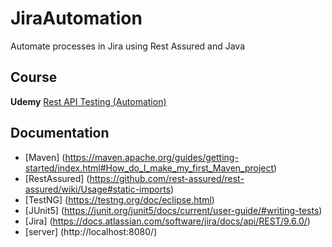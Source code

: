# JiraAutomation
Automate processes in Jira using Rest Assured and Java

## Course
 **Udemy** [Rest API Testing (Automation)](https://www.udemy.com/course/rest-api-automation-testing-rest-assured/)

## Documentation
- [Maven] (https://maven.apache.org/guides/getting-started/index.html#How_do_I_make_my_first_Maven_project)
- [RestAssured] (https://github.com/rest-assured/rest-assured/wiki/Usage#static-imports)
- [TestNG] (https://testng.org/doc/eclipse.html)
- [JUnit5] (https://junit.org/junit5/docs/current/user-guide/#writing-tests)
- [Jira] (https://docs.atlassian.com/software/jira/docs/api/REST/9.6.0/)
- [server] (http://localhost:8080/)
